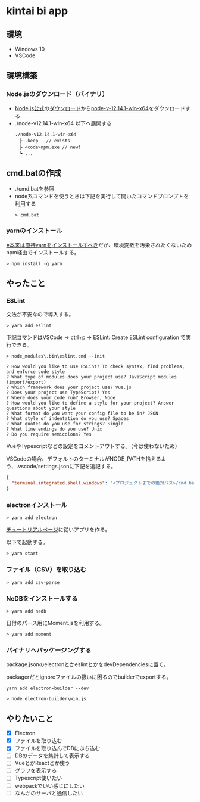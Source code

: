 # kintai bi app

## 環境

- Windows 10
- VSCode

## 環境構築

### Node.jsのダウンロード（バイナリ）

- [Node.js公式](https://nodejs.org/ja/)の[ダウンロード](https://nodejs.org/ja/download/)から[node-v-12.14.1-win-x64](https://nodejs.org/dist/v12.14.1/node-v12.14.1-win-x64.zip)をダウンロードする
- ./node-v12.14.1-win-x64 以下へ展開する
  ```
  ./node-v12.14.1-win-x64
  　┣ .keep   // exists
  　┣ <code>npm.exe // new!
  　┗ ...
  ```

## cmd.batの作成

- ./cmd.batを参照
- node系コマンドを使うときは下記を実行して開いたコマンドプロンプトを利用する
  ```
  > cmd.bat
  ```

### yarnのインストール

[※本来は直接yarnをインストールすべき](https://legacy.yarnpkg.com/ja/docs/install#windows-stable)だが、環境変数を汚染されたくないためnpm経由でインストールする。

```
> npm install -g yarn
```

## やったこと

### ESLint

文法が不安なので導入する。

```
> yarn add eslint
```

下記コマンドはVSCode -> ctrl+p -> ESLint: Create ESLint configuration で実行できる。

```
> node_modules\.bin\eslint.cmd --init

? How would you like to use ESLint? To check syntax, find problems, and enforce code style
? What type of modules does your project use? JavaScript modules (import/export)
? Which framework does your project use? Vue.js
? Does your project use TypeScript? Yes
? Where does your code run? Browser, Node
? How would you like to define a style for your project? Answer questions about your style
? What format do you want your config file to be in? JSON
? What style of indentation do you use? Spaces
? What quotes do you use for strings? Single
? What line endings do you use? Unix
? Do you require semicolons? Yes
```

VueやTypescriptなどの設定をコメントアウトする。（今は使わないため）

VSCodeの場合、デフォルトのターミナルがNODE_PATHを拾えるよう、.vscode/settings.jsonに下記を追記する。

```json:.vscode/settings.json
{
  "terminal.integrated.shell.windows": "<プロジェクトまでの絶対パス>/cmd.bat"
}
```

### electronインストール

```
> yarn add electron
```

[チュートリアルページ](https://www.electronjs.org/docs/tutorial/first-app)に従いアプリを作る。

以下で起動する。

```
> yarn start
```

### ファイル（CSV）を取り込む

```
> yarn add csv-parse
```
### NeDBをインストールする

```
> yarn add nedb
```

日付のパース用にMoment.jsを利用する。

```
> yarn add moment
```

### バイナリへパッケージングする

package.jsonのelectronとかeslintとかをdevDependenciesに置く。

packagerだとignoreファイルの扱いに困るのでbuilderでexportする。

```
yarn add electron-builder --dev
```

```
> node electron-builder\win.js
```

## やりたいこと

- [x] Electron
- [x] ファイルを取り込む
- [x] ファイルを取り込んでDBにぶち込む
- [ ] DBのデータを集計して表示する
- [ ] VueとかReactとか使う
- [ ] グラフを表示する
- [ ] Typescript使いたい
- [ ] webpackでいい感じにしたい
- [ ] なんかのサーバと通信したい
